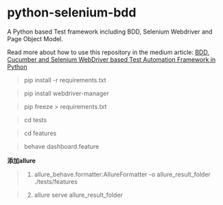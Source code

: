 # python-selenium-bdd
A Python based Test framework including BDD, Selenium Webdriver and Page Object Model.

Read more about how to use this repository in the medium article: [BDD, Cucumber and Selenium WebDriver based Test Automation Framework in Python](https://medium.com/@hmurari/bdd-cucumber-and-selenium-webdriver-based-test-automation-framework-in-python-ae092a7581d3)

> pip install -r requirements.txt

> pip install webdriver-manager

> pip freeze > requirements.txt 

> cd tests

> cd features

> behave dashboard.feature

**添加allure**
>1. allure_behave.formatter:AllureFormatter -o allure_result_folder ./tests/features

>2. allure serve allure_result_folder

